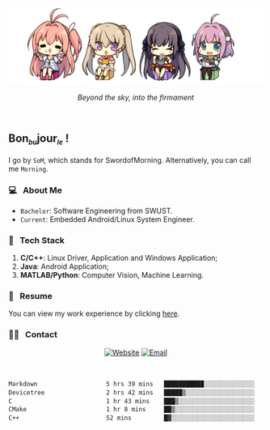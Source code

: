 <img src="./pic/Aokana.png">
<p align="center"><em>Beyond the sky, into the firmament</em></p>

<br/>

## Bon<sub><em><font size=2>bu</font></em></sub>jour<sub><em><font size=2>le</font></em></sub> !

I go by `SoM`, which stands for SwordofMorning. Alternatively, you can call me `Morning`.

### 💻 &nbsp; About Me

- `Bachelor`: Software Engineering from SWUST.
- `Current`: Embedded Android/Linux System Engineer.

### 🔧 &nbsp; Tech Stack

1. **C/C++**: Linux Driver, Application and Windows Application;
2. **Java**: Android Application;
3. **MATLAB/Python**: Computer Vision, Machine Learning.

### 📝 &nbsp; Resume

You can view my work experience by clicking <a href="https://swordofmorning.com/index.php/contact/">here</a>.

### 🤝🏻 &nbsp; Contact

<p align="center">
<a href="https://swordofmorning.com/"><img alt="Website" src="https://img.shields.io/badge/Website-swordofmorning.com-blue?style=flat-square&logo=google-chrome"></a>
<a href="mailto:master@xiaojintao.email
"><img alt="Email" src="https://img.shields.io/badge/Email-master@xiaojintao.email-blue?style=flat-square&logo=gmail"></a>
</p>

<br/>

<!--START_SECTION:waka-->

```txt
Markdown                   5 hrs 39 mins   ███████████░░░░░░░░░░░░░░   43.78 %
Devicetree                 2 hrs 42 mins   █████▒░░░░░░░░░░░░░░░░░░░   20.88 %
C                          1 hr 43 mins    ███▒░░░░░░░░░░░░░░░░░░░░░   13.36 %
CMake                      1 hr 8 mins     ██▒░░░░░░░░░░░░░░░░░░░░░░   08.82 %
C++                        52 mins         █▓░░░░░░░░░░░░░░░░░░░░░░░   06.79 %
```

<!--END_SECTION:waka-->
